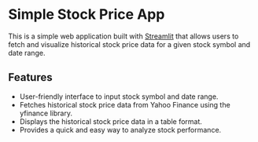 # Simple Stock Price App

This is a simple web application built with [Streamlit](https://www.streamlit.io/) that allows users to fetch and visualize historical stock price data for a given stock symbol and date range.

## Features

- User-friendly interface to input stock symbol and date range.
- Fetches historical stock price data from Yahoo Finance using the yfinance library.
- Displays the historical stock price data in a table format.
- Provides a quick and easy way to analyze stock performance.
